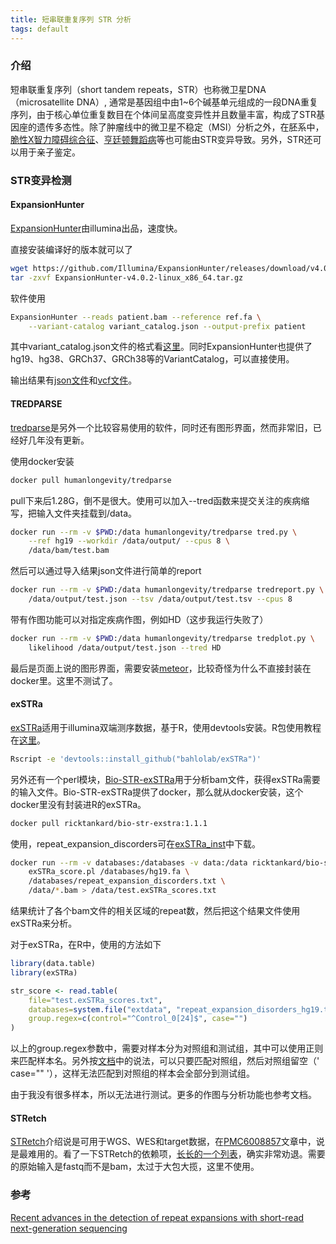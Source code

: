 ```yaml
---
title: 短串联重复序列 STR 分析
tags: default
---
```


### 介绍

短串联重复序列（short tandem repeats，STR）也称微卫星DNA（microsatellite DNA）, 通常是基因组中由1~6个碱基单元组成的一段DNA重复序列，由于核心单位重复数目在个体间呈高度变异性并且数量丰富，构成了STR基因座的遗传多态性。除了肿瘤线中的微卫星不稳定（MSI）分析之外，在胚系中，[脆性X智力障碍综合征](https://en.wikipedia.org/wiki/Fragile_X_syndrome)、[亨廷顿舞蹈病](https://en.wikipedia.org/wiki/Huntington%27s_disease)等也可能由STR变异导致。另外，STR还可以用于亲子鉴定。

### STR变异检测
#### ExpansionHunter
[ExpansionHunter](https://github.com/Illumina/ExpansionHunter)由illumina出品，速度快。

直接安装编译好的版本就可以了
```bash
wget https://github.com/Illumina/ExpansionHunter/releases/download/v4.0.2/ExpansionHunter-v4.0.2-linux_x86_64.tar.gz
tar -zxvf ExpansionHunter-v4.0.2-linux_x86_64.tar.gz
```

软件使用
```bash
ExpansionHunter --reads patient.bam --reference ref.fa \
	--variant-catalog variant_catalog.json --output-prefix patient
```

其中variant_catalog.json文件的格式看[这里](https://github.com/Illumina/ExpansionHunter/blob/master/docs/04_VariantCatalogFiles.md)。同时ExpansionHunter也提供了hg19、hg38、GRCh37、GRCh38等的VariantCatalog，可以直接使用。

输出结果有[json文件](https://github.com/Illumina/ExpansionHunter/blob/master/docs/05_OutputJsonFiles.md)和[vcf文件](https://github.com/Illumina/ExpansionHunter/blob/master/docs/06_OutputVcfFiles.md)。



#### TREDPARSE

[tredparse](https://github.com/humanlongevity/tredparse)是另外一个比较容易使用的软件，同时还有图形界面，然而非常旧，已经好几年没有更新。

使用docker安装
```bash
docker pull humanlongevity/tredparse
```

pull下来后1.28G，倒不是很大。使用可以加入--tred函数来提交关注的疾病缩写，把输入文件夹挂载到/data。
```bash
docker run --rm -v $PWD:/data humanlongevity/tredparse tred.py \
	--ref hg19 --workdir /data/output/ --cpus 8 \
	/data/bam/test.bam
```



然后可以通过导入结果json文件进行简单的report

```bash
docker run --rm -v $PWD:/data humanlongevity/tredparse tredreport.py \
	/data/output/test.json --tsv /data/output/test.tsv --cpus 8
```

带有作图功能可以对指定疾病作图，例如HD（这步我运行失败了）

```bash
docker run --rm -v $PWD:/data humanlongevity/tredparse tredplot.py \
	likelihood /data/output/test.json --tred HD
```

最后是页面上说的图形界面，需要安装[meteor](https://www.meteor.com/)，比较奇怪为什么不直接封装在docker里。这里不测试了。



#### exSTRa

[exSTRa](https://github.com/bahlolab/exSTRa)适用于illumina双端测序数据，基于R，使用devtools安装。R包使用教程在[这里](https://bahlolab.github.io/exSTRa/doc/exSTRa.html)。

```bash
Rscript -e 'devtools::install_github("bahlolab/exSTRa")'
```

另外还有一个perl模块，[Bio-STR-exSTRa](https://github.com/bahlolab/Bio-STR-exSTRa)用于分析bam文件，获得exSTRa需要的输入文件。Bio-STR-exSTRa提供了docker，那么就从docker安装，这个docker里没有封装进R的exSTRa。

```bash
docker pull ricktankard/bio-str-exstra:1.1.1
```

使用，repeat_expansion_discorders可在[exSTRa_inst](https://github.com/bahlolab/exSTRa/tree/master/inst/extdata)中下载。
```bash
docker run --rm -v databases:/databases -v data:/data ricktankard/bio-str-exstra:1.1.1 \
	exSTRa_score.pl /databases/hg19.fa \
	/databases/repeat_expansion_discorders.txt \
	/data/*.bam > /data/test.exSTRa_scores.txt
```

结果统计了各个bam文件的相关区域的repeat数，然后把这个结果文件使用exSTRa来分析。

对于exSTRa，在R中，使用的方法如下

```R
library(data.table)
library(exSTRa)

str_score <- read.table(
	file="test.exSTRa_scores.txt",
	databases=system.file("extdata", "repeat_expansion_disorders_hg19.txt", package="exSTRa"),
	group.regex=c(control="^Control_0[24]$", case="")
)
```

以上的group.regex参数中，需要对样本分为对照组和测试组，其中可以使用正则来匹配样本名。另外按[文档](https://bahlolab.github.io/exSTRa/doc/exSTRa.html)中的说法，可以只要匹配对照组，然后对照组留空（' case="" '），这样无法匹配到对照组的样本会全部分到测试组。

由于我没有很多样本，所以无法进行测试。更多的作图与分析功能也参考文档。



#### STRetch

[STRetch](https://github.com/Oshlack/STRetch)介绍说是可用于WGS、WES和target数据，在[PMC6008857](https://www.ncbi.nlm.nih.gov/pmc/articles/PMC6008857/)文章中，说是最难用的。看了一下STRetch的依赖项，[长长的一个列表](https://github.com/Oshlack/STRetch/wiki/Installing-STRetch)，确实非常劝退。需要的原始输入是fastq而不是bam，太过于大包大揽，这里不使用。





### 参考
[Recent advances in the detection of repeat expansions with short-read next-generation sequencing](https://www.ncbi.nlm.nih.gov/pmc/articles/PMC6008857/)

